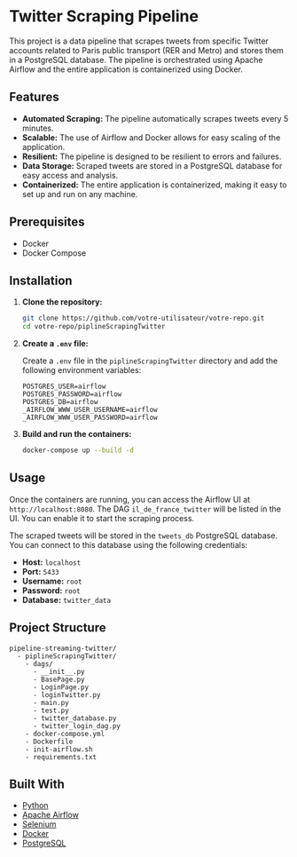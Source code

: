 # Twitter Scraping Pipeline

This project is a data pipeline that scrapes tweets from specific Twitter accounts related to Paris public transport (RER and Metro) and stores them in a PostgreSQL database. The pipeline is orchestrated using Apache Airflow and the entire application is containerized using Docker.

## Features

- **Automated Scraping:** The pipeline automatically scrapes tweets every 5 minutes.
- **Scalable:** The use of Airflow and Docker allows for easy scaling of the application.
- **Resilient:** The pipeline is designed to be resilient to errors and failures.
- **Data Storage:** Scraped tweets are stored in a PostgreSQL database for easy access and analysis.
- **Containerized:** The entire application is containerized, making it easy to set up and run on any machine.

## Prerequisites

- Docker
- Docker Compose

## Installation

1.  **Clone the repository:**

    ```bash
    git clone https://github.com/votre-utilisateur/votre-repo.git
    cd votre-repo/piplineScrapingTwitter
    ```

2.  **Create a `.env` file:**

    Create a `.env` file in the `piplineScrapingTwitter` directory and add the following environment variables:

    ```
    POSTGRES_USER=airflow
    POSTGRES_PASSWORD=airflow
    POSTGRES_DB=airflow
    _AIRFLOW_WWW_USER_USERNAME=airflow
    _AIRFLOW_WWW_USER_PASSWORD=airflow
    ```

3.  **Build and run the containers:**

    ```bash
    docker-compose up --build -d
    ```

## Usage

Once the containers are running, you can access the Airflow UI at `http://localhost:8080`. The DAG `il_de_france_twitter` will be listed in the UI. You can enable it to start the scraping process.

The scraped tweets will be stored in the `tweets_db` PostgreSQL database. You can connect to this database using the following credentials:

-   **Host:** `localhost`
-   **Port:** `5433`
-   **Username:** `root`
-   **Password:** `root`
-   **Database:** `twitter_data`

## Project Structure

```
pipeline-streaming-twitter/
  - piplineScrapingTwitter/
    - dags/
      - __init__.py
      - BasePage.py
      - LoginPage.py
      - loginTwitter.py
      - main.py
      - test.py
      - twitter_database.py
      - twitter_login_dag.py
    - docker-compose.yml
    - Dockerfile
    - init-airflow.sh
    - requirements.txt
```

## Built With

-   [Python](https://www.python.org/)
-   [Apache Airflow](https://airflow.apache.org/)
-   [Selenium](https://www.selenium.dev/)
-   [Docker](https://www.docker.com/)
-   [PostgreSQL](https://www.postgresql.org/)
